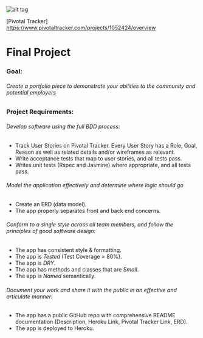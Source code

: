 ![alt tag](/hangerz/ERD.png)


[Pivotal Tracker] https://www.pivotaltracker.com/projects/1052424/overview










# Final Project

### Goal:

###### Create a portfolio piece to demonstrate your abilities to the community and potential employers

### Project Requirements:

###### Develop software using the full BDD process:

* Track User Stories on Pivotal Tracker. Every User Story has a Role, Goal, Reason as well as related details and/or wireframes as relevant.
* Write acceptance tests that map to user stories, and all tests pass.
* Writes unit tests (Rspec and Jasmine) where appropriate, and all tests pass.

###### Model the application effectively and determine where logic should go

* Create an ERD (data model).
* The app properly separates front and back end concerns.

###### Conform to a single style across all team members, and follow the principles of good software design:

* The app has consistent style & formatting.
* The app is *Tested* (Test Coverage > 80%).
* The app is *DRY*.
* The app has methods and classes that are *Small*.
* The app is *Named* semantically.

###### Document your work and share it with the public in an effective and articulate manner:

* The app has a public GitHub repo with comprehensive README documentation (Description, Heroku Link, Pivotal Tracker Link, ERD).
* The app is deployed to Heroku.
